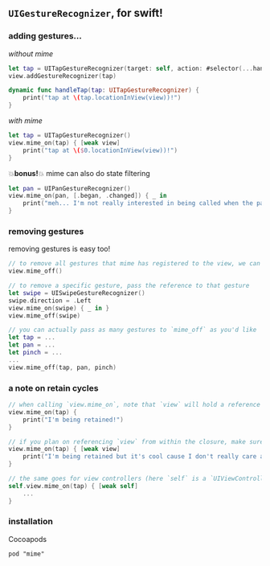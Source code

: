 ## `UIGestureRecognizer`, for swift!

### adding gestures...
*without mime*
```swift
let tap = UITapGestureRecognizer(target: self, action: #selector(...handleTap(_:))
view.addGestureRecognizer(tap)

dynamic func handleTap(tap: UITapGestureRecognizer) {
    print("tap at \(tap.locationInView(view))!")
}
```
*with mime*
```swift
let tap = UITapGestureRecognizer()
view.mime_on(tap) { [weak view]
    print("tap at \($0.locationInView(view))!")
}
```
💥**bonus!**💥 mime can also do state filtering
```swift
let pan = UIPanGestureRecognizer()
view.mime_on(pan, [.began, .changed]) { _ in
    print("meh... I'm not really interested in being called when the pan ends")
}
```

### removing gestures
removing gestures is easy too!
```swift
// to remove all gestures that mime has registered to the view, we can do
view.mime_off()

// to remove a specific gesture, pass the reference to that gesture
let swipe = UISwipeGestureRecognizer()
swipe.direction = .Left
view.mime_on(swipe) { _ in }
view.mime_off(swipe)

// you can actually pass as many gestures to `mime_off` as you'd like
let tap = ...
let pan = ...
let pinch = ...
...
view.mime_off(tap, pan, pinch)
```

### a note on retain cycles
```swift
// when calling `view.mime_on`, note that `view` will hold a reference to the closure
view.mime_on(tap) {
    print("I'm being retained!")
}

// if you plan on referencing `view` from within the closure, make sure to do so weakly
view.mime_on(tap) { [weak view]
    print("I'm being retained but it's cool cause I don't really care about \(view)")
}

// the same goes for view controllers (here `self` is a `UIViewController`)
self.view.mime_on(tap) { [weak self]
    ...
}
```

### installation

Cocoapods
```
pod "mime"
```
